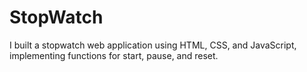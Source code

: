 # StopWatch
I built a stopwatch web application using HTML, CSS, and JavaScript, implementing functions for start, pause, and reset. 
